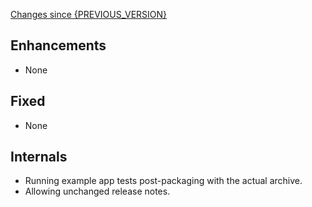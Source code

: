 [Changes since {PREVIOUS_VERSION}](https://github.com/realm/react-realm-context/compare/{PREVIOUS_VERSION}...{CURRENT_VERSION})

## Enhancements
- None

## Fixed
- None

## Internals
- Running example app tests post-packaging with the actual archive.
- Allowing unchanged release notes.
